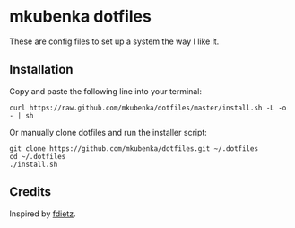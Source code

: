 # mkubenka dotfiles

These are config files to set up a system the way I like it.

## Installation
Copy and paste the following line into your terminal:

    curl https://raw.github.com/mkubenka/dotfiles/master/install.sh -L -o - | sh

Or manually clone dotfiles and run the installer script:

    git clone https://github.com/mkubenka/dotfiles.git ~/.dotfiles
    cd ~/.dotfiles
    ./install.sh

## Credits
Inspired by [fdietz](https://github.com/fdietz/dotfiles).